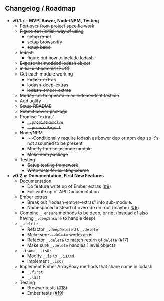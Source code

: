 ## Changelog / Roadmap

- **v0.1.x - MVP: Bower, Node/NPM, Testing**
  - ~~Port over from project specific work~~
  - ~~Figure out (initial) way of using~~
    - ~~setup grunt~~
    - ~~setup browserify~~
    - ~~setup babel~~
  - ~~lodash~~
    - ~~figure out how to include lodash~~
  - ~~Expose the modded lodash object~~
  - ~~initial dist commit (POC)~~
  - ~~Get each module working~~
    - ~~lodash-extras~~
    - ~~lodash-deep-extras~~
    - ~~lodash-ember-extras~~
  - ~~Modify src to operate in an independent fashion~~
  - ~~Add uglify~~
  - ~~Setup README~~
  - ~~Submit bower package~~
  - ~~Promise "extras"~~
    - ~~`_.promiseResolve`~~
    - ~~`_.promiseReject`~~
  - ~~Node/NPM~~
    - ~~Conditionally require lodash as bower dep or npm dep so it's not assumed to be present
    - ~~Modify for use as node module~~
    - ~~Make npm package~~
  - ~~Testing~~
    - ~~Setup testing framework~~
    - ~~Write tests for existing source~~
- **v0.2.x: Documentation, First New Features**
  - Documentation
    - Do feature write up of Ember extras ([#9](https://github.com/rjhilgefort/lodash-extras/issues/9))
    - Full write up of API Documentation
  - Ember extras
    - Break out "lodash-ember-extras" into sub-module.
    - Namespaced instead of override on root (maybe) ([#6](https://github.com/rjhilgefort/lodash-extras/issues/6))
  - Combine `_.ensure` methods to be deep, or not (instead of also having `_.deepEnsure` to handle deep)
  - `_.delete`
    - Refactor `_.deepDelete` as `_.delete`
    - ~~Make sure `_.delete` works as is~~
    - Refactor `_.delete` to match return of `delete` ([#17](https://github.com/rjhilgefort/lodash-extras/issues/17))
    - Make sure `_.delete` handles 1 level objects
  - `_.isAnd`, `_.isOr`
    - Modify `_.is` to `_.isAnd`
    - Implement `_.isOr`
  - Implement Ember ArrayPoxy methods that share name in lodash
    - `_.first`
    - `_.last`
  - Testing
    - Browser tests ([#18](https://github.com/rjhilgefort/lodash-extras/issues/18))
    - Ember tests ([#19](https://github.com/rjhilgefort/lodash-extras/issues/19))
